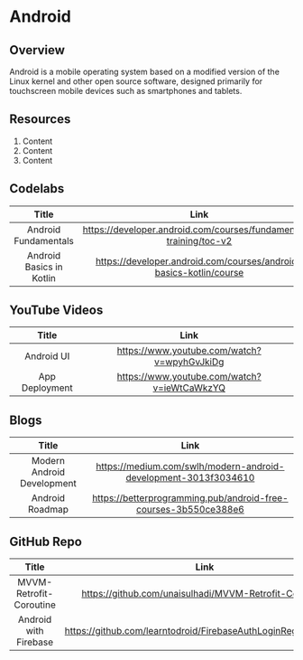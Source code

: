 # Android

## Overview

Android is a mobile operating system based on a modified version of the Linux kernel and other open source software, designed primarily for touchscreen mobile devices such as smartphones and tablets.

## Resources
1. Content
2. Content
3. Content

## Codelabs 

| Title | Link | 
| :---: | :---: | 
| Android Fundamentals | https://developer.android.com/courses/fundamentals-training/toc-v2 |
| Android Basics in Kotlin | https://developer.android.com/courses/android-basics-kotlin/course |


## YouTube Videos

| Title | Link | 
| :---: | :---: | 
| Android UI | https://www.youtube.com/watch?v=wpyhGvJkiDg |
| App Deployment | https://www.youtube.com/watch?v=ieWtCaWkzYQ |


## Blogs 

| Title | Link | 
| :---: | :---: | 
| Modern Android Development | https://medium.com/swlh/modern-android-development-3013f3034610 |
| Android Roadmap | https://betterprogramming.pub/android-free-courses-3b550ce388e6 |


## GitHub Repo 

| Title | Link | 
| :---: | :---: | 
| MVVM-Retrofit-Coroutine | https://github.com/unaisulhadi/MVVM-Retrofit-Coroutine |
| Android with Firebase | https://github.com/learntodroid/FirebaseAuthLoginRegisterMVVM |
